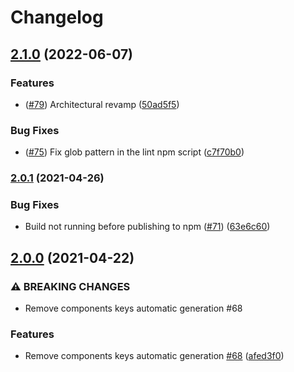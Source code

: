 # Changelog

## [2.1.0](https://www.github.com/Hypothesize/somatic.js/compare/v2.0.1...v2.1.0) (2022-06-07)


### Features

* ([#79](https://www.github.com/Hypothesize/somatic.js/issues/79)) Architectural revamp ([50ad5f5](https://www.github.com/Hypothesize/somatic.js/commit/50ad5f501e5805e76b80f7c175e79d9bfcb96b46))


### Bug Fixes

* ([#75](https://www.github.com/Hypothesize/somatic.js/issues/75)) Fix glob pattern in the lint npm script ([c7f70b0](https://www.github.com/Hypothesize/somatic.js/commit/c7f70b0ba33bc5afee20e783515a80539590eb76))

### [2.0.1](https://www.github.com/Hypothesize/somatic.js/compare/v2.0.0...v2.0.1) (2021-04-26)


### Bug Fixes

* Build not running before publishing to npm ([#71](https://www.github.com/Hypothesize/somatic.js/issues/71)) ([63e6c60](https://www.github.com/Hypothesize/somatic.js/commit/63e6c60faac50d7179b9fe49f18941feb6f2f37f))

## [2.0.0](https://www.github.com/Hypothesize/somatic.js/compare/v1.6.1...v2.0.0) (2021-04-22)


### ⚠ BREAKING CHANGES

* Remove components keys automatic generation #68

### Features

* Remove components keys automatic generation [#68](https://www.github.com/Hypothesize/somatic.js/issues/68) ([afed3f0](https://www.github.com/Hypothesize/somatic.js/commit/afed3f0110177cf792565651f94ebd8b7060d2db))
